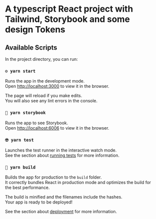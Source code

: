 # A typescript React project with Tailwind, Storybook and some design Tokens

## Available Scripts

In the project directory, you can run:

### `⚙️ yarn start`

Runs the app in the development mode.\
Open [http://localhost:3000](http://localhost:3000) to view it in the browser.

The page will reload if you make edits.\
You will also see any lint errors in the console.

### `🎨 yarn storybook`

Runs the app to see Storybook.\
Open [http://localhost:6006](http://localhost:6006) to view it in the browser.

### `🤓 yarn test`

Launches the test runner in the interactive watch mode.\
See the section about [running tests](https://facebook.github.io/create-react-app/docs/running-tests) for more information.

### `🔨 yarn build`

Builds the app for production to the `build` folder.\
It correctly bundles React in production mode and optimizes the build for the best performance.

The build is minified and the filenames include the hashes.\
Your app is ready to be deployed!

See the section about [deployment](https://facebook.github.io/create-react-app/docs/deployment) for more information.
